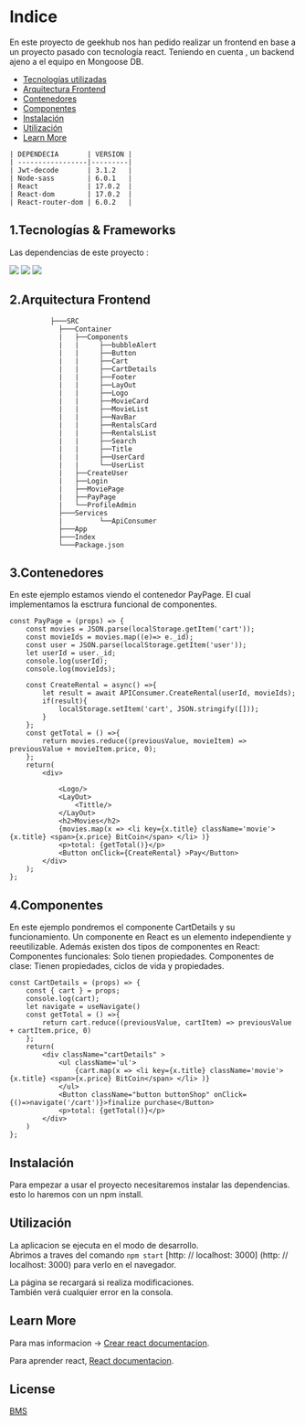 # Indice

En este proyecto de geekhub nos han pedido realizar un frontend en base a un proyecto pasado con tecnología react.
Teniendo en cuenta , un backend ajeno a el equipo en Mongoose DB.

- [Tecnologías utilizadas](#1.Tecnologías-&-Frameworks)
- [Arquitectura Frontend](#2.Arquitectura-Frontend)
- [Contenedores](#3.Contenedores)
- [Componentes](#4.Componentes)
- [Instalación](#5.Instalación)
- [Utilización](#6.Utilización)
- [Learn More](#Learn-More)

```
| DEPENDECIA       | VERSION |
| -----------------|---------|
| Jwt-decode       | 3.1.2   |
| Node-sass        | 6.0.1   |
| React            | 17.0.2  |
| React-dom        | 17.0.2  |
| React-router-dom | 6.0.2   |
```

## 1.Tecnologías & Frameworks

Las dependencias de este proyecto :


![](https://imagizer.imageshack.com/v2/64x64q90/924/agCMk6.png)
![](https://imagizer.imageshack.com/v2/64x21q90/923/kHm8gf.png)
![](https://imagizer.imageshack.com/v2/64x64q90/922/mZxBj9.png)


## 2.Arquitectura Frontend

```
          ├───SRC
            ├───Container
            |   ├──Components
            |   |     ├──bubbleAlert
            |   |     ├──Button
            |   |     ├──Cart
            |   |     ├──CartDetails
            |   |     ├──Footer
            |   |     ├──LayOut
            |   |     ├──Logo
            |   |     ├──MovieCard
            |   |     ├──MovieList
            |   |     ├──NavBar
            |   |     ├──RentalsCard
            |   |     ├──RentalsList
            |   |     ├──Search
            |   |     ├──Title
            |   |     ├──UserCard
            |   |     └──UserList
            |   ├──CreateUser
            |   ├──Login
            |   ├──MoviePage
            |   ├──PayPage
            |   └──ProfileAdmin
            ├───Services
            |         └──ApiConsumer
            ├───App
            ├───Index
            └───Package.json
```

## 3.Contenedores
En este ejemplo estamos viendo el contenedor PayPage.
El cual implementamos la esctrura funcional de componentes.


```
const PayPage = (props) => {
    const movies = JSON.parse(localStorage.getItem('cart'));
    const movieIds = movies.map((e)=> e._id);
    const user = JSON.parse(localStorage.getItem('user'));
    let userId = user._id;
    console.log(userId);
    console.log(movieIds);

    const CreateRental = async() =>{
        let result = await APIConsumer.CreateRental(userId, movieIds);
        if(result){
            localStorage.setItem('cart', JSON.stringify([]));
        }
    };
    const getTotal = () =>{
        return movies.reduce((previousValue, movieItem) => previousValue + movieItem.price, 0);
    };
    return(
        <div>
            
            <Logo/>
            <LayOut>
                <Tittle/>
            </LayOut>
            <h2>Movies</h2>
            {movies.map(x => <li key={x.title} className='movie'> {x.title} <span>{x.price} BitCoin</span> </li> )}
            <p>total: {getTotal()}</p>
            <Button onClick={CreateRental} >Pay</Button>
        </div>
    );
};
```
## 4.Componentes
En este ejemplo pondremos el componente CartDetails y su funcionamiento.
Un componente en React es un elemento independiente y reeutilizable. Además existen dos tipos de componentes en React: Componentes funcionales: Solo tienen propiedades. Componentes de clase: Tienen propiedades, ciclos de vida y propiedades.

```
const CartDetails = (props) => {
    const { cart } = props; 
    console.log(cart);
    let navigate = useNavigate()
    const getTotal = () =>{
        return cart.reduce((previousValue, cartItem) => previousValue + cartItem.price, 0)
    };
    return(
        <div className="cartDetails" >
            <ul className='ul'>
                {cart.map(x => <li key={x.title} className='movie'> {x.title} <span>{x.price} BitCoin</span> </li> )}
            </ul>
            <Button className="button buttonShop" onClick={()=>navigate('/cart')}>finalize purchase</Button>
            <p>total: {getTotal()}</p>
        </div>
    )
};
```
## Instalación
Para empezar a usar el proyecto necesitaremos  instalar las dependencias.
esto lo haremos con un npm install.

## Utilización
La aplicacion se ejecuta en el modo de desarrollo. \
Abrimos a traves del comando `npm start` [http: // localhost: 3000] (http: // localhost: 3000) para verlo en el navegador.

La página se recargará si realiza modificaciones. \
También verá cualquier error en la consola.

## Learn More

Para mas informacion -> [Crear react documentacion](https://facebook.github.io/create-react-app/docs/getting-started).

Para aprender react,  [React documentacion](https://reactjs.org/).
## License
[BMS](BMS)



